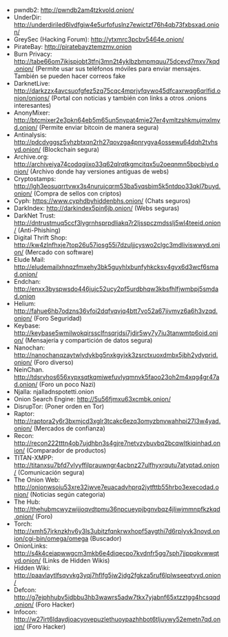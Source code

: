 - pwndb2: http://pwndb2am4tzkvold.onion/
-  UnderDir: http://underdiriled6lvdfgiw4e5urfofuslnz7ewictzf76h4qb73fxbsxad.onion/
- GreySec (Hacking Forum): http://ytxmrc3pcbv5464e.onion/
- PirateBay: http://piratebayztemzmv.onion
- Burn Privacy: http://tabe66om7ikjspiobt3tfnj3mn2t4yklbzbmpmquu75dceyd7mxv7kqd.onion/ (Permite usar sus teléfonos móviles para enviar mensajes. También se pueden hacer correos fake
- DarknetLive: http://darkzzx4avcsuofgfez5zq75cqc4mprjvfqywo45dfcaxrwqg6qrlfid.onion/onions/ (Portal con noticias y también con links a otros .onions interesantes)
- AnonyMixer: http://btcmixer2e3pkn64eb5m65un5nypat4mje27er4ymltzshkmujmxlmyd.onion/ (Permite enviar bitcoin de manera segura)
- Antinalysis: http://pdcdvggsz5vhzbtxqn2rh27qovzga4pnrygya4ossewu64dqh2tvhsyd.onion/ (Blockchain segura)
- Archive.org: http://archiveiya74codqgiixo33q62qlrqtkgmcitqx5u2oeqnmn5bpcbiyd.onion/ (Archivo donde hay versiones antiguas de webs)
- Cryptostamps: http://lgh3eosuqrrtvwx3s4nurujcqrm53ba5vqsbim5k5ntdpo33qkl7buyd.onion/ (Compra de sellos con criptos)
- Cyph: https://www.cyphdbyhiddenbhs.onion/ (Chats seguros)
- DarkIndex: http://darkindex5pin6jb.onion/ (Webs seguras)
- DarkNet Trust: http://dntrustmuq5ccf3lygrnhsprpdliakq7r2ljsspczmdsslj5wl4teeid.onion/ (Anti-Phishing)
- Digital Thrift Shop: http://kw4zlnfhxje7top26u57iosg55i7dzuljjcyswo2clgc3mdliviswwyd.onion/ (Mercado con software)
- Elude Mail: http://eludemailxhnqzfmxehy3bk5guyhlxbunfyhkcksv4gvx6d3wcf6smad.onion/
- Endchan: http://enxx3byspwsdo446jujc52ucy2pf5urdbhqw3kbsfhlfjwmbpj5smdad.onion
- Helium: http://fahue6hb7odzns36vfoi2dqfvqvjq4btt7vo52a67jivmyz6a6h3vzqd.onion/ (Foro Seguridad)
- Keybase: http://keybase5wmilwokqirssclfnsqrjdsi7jdir5wy7y7iu3tanwmtp6oid.onion/ (Mensajería y compartición de datos segura)
- Nanochan: http://nanochanqzaytwlydykbg5nxkgyjxk3zsrctxuoxdmbx5jbh2ydyprid.onion/ (Foro diverso)
- NeinChan. http://tdsrvhos656xypxsqtkqmiwefuvlyqmnvk5faoo23oh2m4xqg4gr47ad.onion/ (Foro un poco Nazi)
- Njalla: njalladnspotetti.onion
- Onion Search Engine: http://5u56fjmxu63xcmbk.onion/
- DisrupTor: (Poner orden en Tor)
- Raptor: http://raptora2y6r3bxmjcd3xglr3tcakc6ezq3omyzbnvwahhpi27l3w4yad.onion/ (Mercados de confianza)
- Recon: http://recon222tttn4ob7ujdhbn3s4gjre7netvzybuvbq2bcqwltkiqinhad.onion/ (Comparador de productos)
- TITAN-XMPP: http://titanxsu7bfd7vlyyffilprauwngr4acbnz27ulfhyxrqutu7atyptad.onion/ (Comunicación segura)
- The Onion Web: http://onionwsoiu53xre32jwve7euacadvhprq2jytfttb55hrbo3execodad.onion/ (Noticias según categoria)
- The Hub: http://thehubmcwyzwijjoqvdtpmu36npcueypjbgnvbqz4jliwjmmnpfkzkqd.onion/ (Foro)
- Torch: http://xmh57jrknzkhv6y3ls3ubitzfqnkrwxhopf5aygthi7d6rplyvk3noyd.onion/cgi-bin/omega/omega (Buscador)
- OnionLinks: http://s4k4ceiapwwgcm3mkb6e4diqecpo7kvdnfr5gg7sph7jjppqkvwwqtyd.onion/ (Links de Hidden Wikis)
- Hidden Wiki: http://paavlaytlfsqyvkg3yqj7hflfg5jw2jdg2fgkza5ruf6lplwseeqtvyd.onion/ 
- Defcon: http://g7ejphhubv5idbbu3hb3wawrs5adw7tkx7yjabnf65xtzztgg4hcsqqd.onion/ (Foro Hacker)
- Infocon: http://w27irt6ldaydjoacyovepuzlethuoypazhhbot6tljuywy52emetn7qd.onion/ (Foro Hacker)
